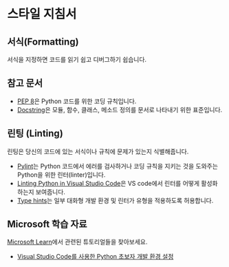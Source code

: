 # 스타일 지침서

## 서식(Formatting)

서식을 지정하면 코드를 읽기 쉽고 디버그하기 쉽습니다.

## 참고 문서

- [PEP 8](https://pep8.org/)은 Python 코드를 위한 코딩 규칙입니다.
- [Docstring](https://www.python.org/dev/peps/pep-0257/)은 모듈, 함수, 클래스, 메소드 정의를 문서로 나타내기 위한 표준입니다.

## 린팅 (Linting)

린팅은 당신의 코드에 있는 서식이나 규칙에 문제가 있는지 식별해줍니다.

- [Pylint](https://www.pylint.org/)는 Python 코드에서 에러를 검사하거나 코딩 규칙을 지키는 것을 도와주는 Python을 위한 린터(linter)입니다.
- [Linting Python in Visual Studio Code](https://code.visualstudio.com/docs/python/linting)은 VS code에서 린터를 어떻게 활성화 하는지 보여줍니다.
- [Type hints](https://docs.python.org/3/library/typing.html)는 일부 대화형 개발 환경 및 린터가 유형을 적용하도록 허용합니다.

## Microsoft 학습 자료

[Microsoft Learn](https://learn.microsoft.com/?WT.mc_id=python-c9-niner)에서 관련된 튜토리얼들을 찾아보세요.

- [Visual Studio Code를 사용한 Python 초보자 개발 환경 설정](https://docs.microsoft.com/learn/languages/python-install-vscode/?WT.mc_id=python-c9-niner)
